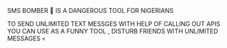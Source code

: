 SMS BOMBER 🥶 IS A DANGEROUS TOOL FOR NIGERIANS

TO SEND UNLIMITED TEXT MESSGES WITH HELP OF CALLING OUT APIS
YOU CAN USE AS A FUNNY TOOL , DISTURB FRIENDS WITH UNLIMITED MESSAGES 💀
